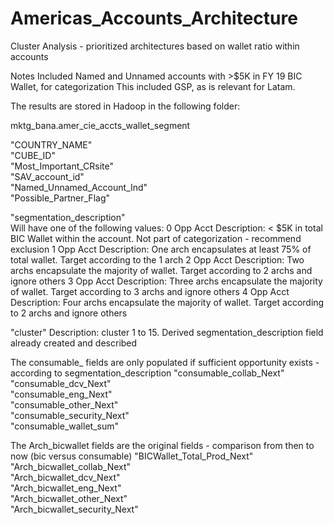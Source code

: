 # Americas_Accounts_Architecture
Cluster Analysis - prioritized architectures based on wallet ratio within accounts

Notes
Included Named and Unnamed accounts with >$5K in FY 19 BIC Wallet, for categorization
This included GSP, as is relevant for Latam.

The results are stored in Hadoop in the following folder:

mktg_bana.amer_cie_accts_wallet_segment


"COUNTRY_NAME"                 
"CUBE_ID"                      
"Most_Important_CRsite"       
"SAV_account_id"               
"Named_Unnamed_Account_Ind"    
"Possible_Partner_Flag"       


"segmentation_description"     
Will have one of the following values:
0 Opp Acct      Description: < $5K in total BIC Wallet within the account. Not part of categorization - recommend exclusion
1 Opp Acct      Description: One arch encapsulates at least 75% of total wallet. Target according to the 1 arch
2 Opp Acct      Description: Two archs encapsulate the majority of wallet. Target according to 2 archs and ignore others
3 Opp Acct      Description: Three archs encapsulate the majority of wallet. Target according to 3 archs and ignore others
4 Opp Acct      Description: Four archs encapsulate the majority of wallet. Target according to 2 archs and ignore others

"cluster"       Description: cluster 1 to 15. Derived segmentation_description field already created and described           

The consumable_ fields are only populated if sufficient opportunity exists - according to segmentation_description
"consumable_collab_Next"      
"consumable_dcv_Next"          
"consumable_eng_Next"          
"consumable_other_Next"       
"consumable_security_Next"     
"consumable_wallet_sum"        

The Arch_bicwallet fields are the original fields - comparison from then to now (bic versus consumable)
"BICWallet_Total_Prod_Next"   
"Arch_bicwallet_collab_Next"   
"Arch_bicwallet_dcv_Next"      
"Arch_bicwallet_eng_Next"     
"Arch_bicwallet_other_Next"    
"Arch_bicwallet_security_Next"
